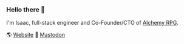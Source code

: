 ### Hello there 👋

<!--
**ioveracker/ioveracker** is a ✨ _special_ ✨ repository because its `README.md` (this file) appears on your GitHub profile.
-->

I'm Isaac, full-stack engineer and Co-Founder/CTO of [Alchemy RPG](https://alchemyrpg.com).

🌎 [Website](https://overacker.me) 🐘 [Mastodon](https://hachyderm.io/@voidrender)
